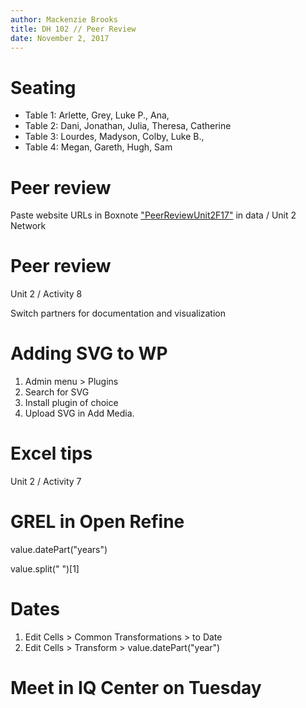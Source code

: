```yaml
---
author: Mackenzie Brooks
title: DH 102 // Peer Review
date: November 2, 2017
---
```

# Seating
* Table 1: Arlette, Grey, Luke P., Ana,
* Table 2: Dani, Jonathan, Julia, Theresa, Catherine
* Table 3: Lourdes, Madyson, Colby, Luke B., 
* Table 4: Megan, Gareth, Hugh, Sam

# Peer review
Paste website URLs in Boxnote ["PeerReviewUnit2F17"](https://wlu.app.box.com/notes/2436125557900) in data / Unit 2 Network 

# Peer review 
Unit 2 / Activity 8

Switch partners for documentation and visualization

# Adding SVG to WP 
1. Admin menu > Plugins
2. Search for SVG
3. Install plugin of choice
4. Upload SVG in Add Media. 

# Excel tips 

Unit 2 / Activity 7 

# GREL in Open Refine
value.datePart("years")

value.split(" ")[1]

# Dates
1. Edit Cells > Common Transformations > to Date
2. Edit Cells > Transform > value.datePart("year")

# Meet in IQ Center on Tuesday



